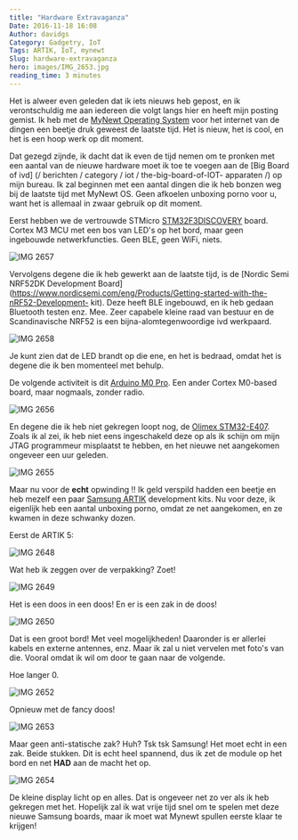```yaml
---
title: "Hardware Extravaganza"
Date: 2016-11-18 16:08
Author: davidgs
Category: Gadgetry, IoT
Tags: ARTIK, IoT, mynewt
Slug: hardware-extravaganza
hero: images/IMG_2653.jpg
reading_time: 3 minutes
---
```


Het is alweer even geleden dat ik iets nieuws heb gepost, en ik verontschuldig me aan iedereen die volgt langs hier en heeft mijn posting gemist. Ik heb met de [MyNewt Operating System](http://mynewt.apache.org) voor het internet van de dingen een beetje druk geweest de laatste tijd. Het is nieuw, het is cool, en het is een hoop werk op dit moment.

Dat gezegd zijnde, ik dacht dat ik even de tijd nemen om te pronken met een aantal van de nieuwe hardware moet ik toe te voegen aan de [Big Board of ivd] (/ berichten / category / iot / the-big-board-of-IOT- apparaten /) op mijn bureau. Ik zal beginnen met een aantal dingen die ik heb bonzen weg bij de laatste tijd met MyNewt OS. Geen afkoelen unboxing porno voor u, want het is allemaal in zwaar gebruik op dit moment.

Eerst hebben we de vertrouwde STMicro [STM32F3DISCOVERY](http://www.st.com/stm32f3discovery/) board. Cortex M3 MCU met een bos van LED's op het bord, maar geen ingebouwde netwerkfuncties. Geen BLE, geen WiFi, niets.

![IMG 2657](/posts/category/iot/iot-hardware/images/IMG_2657.jpg)

Vervolgens degene die ik heb gewerkt aan de laatste tijd, is de [Nordic Semi NRF52DK Development Board] (https://www.nordicsemi.com/eng/Products/Getting-started-with-the-nRF52-Development- kit). Deze heeft BLE ingebouwd, en ik heb gedaan Bluetooth testen enz. Mee. Zeer capabele kleine raad van bestuur en de Scandinavische NRF52 is een bijna-alomtegenwoordige ivd werkpaard.

![IMG 2658](/posts/category/iot/iot-hardware/images/IMG_2658.jpg)

Je kunt zien dat de LED brandt op die ene, en het is bedraad, omdat het is degene die ik ben momenteel met behulp.

De volgende activiteit is dit [Arduino M0 Pro](https://www.adafruit.com/products/2417). Een ander Cortex M0-based board, maar nogmaals, zonder radio.

![IMG 2656](/posts/category/iot/iot-hardware/images/IMG_2656.jpg)

En degene die ik heb niet gekregen loopt nog, de [Olimex STM32-E407](https://www.olimex.com/Products/Duino/STM32/OLIMEXINO-STM32/open-source-hardware). Zoals ik al zei, ik heb niet eens ingeschakeld deze op als ik schijn om mijn JTAG programmeur misplaatst te hebben, en het nieuwe net aangekomen ongeveer een uur geleden.

![IMG 2655](/posts/category/iot/iot-hardware/images/IMG_2655.jpg)

Maar nu voor de **echt** opwinding !!<drum roll please> Ik geld verspild hadden een beetje en heb mezelf een paar [Samsung ARTIK](http://artik.io/) development kits. Nu voor deze, ik eigenlijk heb een aantal unboxing porno, omdat ze net aangekomen, en ze kwamen in deze schwanky dozen.

Eerst de ARTIK 5:

![IMG 2648](/posts/category/iot/iot-hardware/images/IMG_2648.jpg)

Wat heb ik zeggen over de verpakking? Zoet!

![IMG 2649](/posts/category/iot/iot-hardware/images/IMG_2649.jpg)

Het is een doos in een doos! En er is een zak in de doos!

![IMG 2650](/posts/category/iot/iot-hardware/images/IMG_2650.jpg)

Dat is een groot bord! Met veel mogelijkheden! Daaronder is er allerlei kabels en externe antennes, enz. Maar ik zal u niet vervelen met foto's van die. Vooral omdat ik wil om door te gaan naar de volgende.

Hoe langer 0.

![IMG 2652](/posts/category/iot/iot-hardware/images/IMG_2652.jpg)

Opnieuw met de fancy doos!

![IMG 2653](/posts/category/iot/iot-hardware/images/IMG_2653.jpg)

Maar geen anti-statische zak? Huh? Tsk tsk Samsung! Het moet echt in een zak. Beide stukken. Dit is echt heel spannend, dus ik zet de module op het bord en net **HAD** aan de macht het op.

![IMG 2654](/posts/category/iot/iot-hardware/images/IMG_2654.jpg)

De kleine display licht op en alles. Dat is ongeveer net zo ver als ik heb gekregen met het. Hopelijk zal ik wat vrije tijd snel om te spelen met deze nieuwe Samsung boards, maar ik moet wat Mynewt spullen eerste klaar te krijgen!
